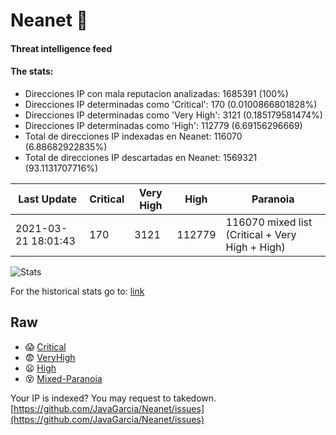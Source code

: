 # Neanet :hocho:
#### Threat intelligence feed
#### The stats:

- Direcciones IP con mala reputacion analizadas: 1685391 (100%)
- Direcciones IP determinadas como 'Critical':  170 (0.0100866801828%)
- Direcciones IP determinadas como 'Very High':  3121 (0.185179581474%)
- Direcciones IP determinadas como 'High':  112779 (6.69156296669)
- Total de direcciones IP indexadas en Neanet:  116070 (6.88682922835%)
- Total de direcciones IP descartadas en Neanet:  1569321 (93.1131707716%)

| Last Update | Critical | Very High | High | Paranoia |
| --- | --- | --- | --- | --- |
| 2021-03-21 18:01:43 | 170 | 3121 | 112779 | 116070 mixed list (Critical + Very High + High)|

![Stats](https://docs.google.com/spreadsheets/d/e/2PACX-1vSnaNMIXVabIpDJjufMlzH7poXnshF3mgd8Is1g9ytUEzVsP5my4Trn8f-xkoLLQ38xpL3HtmUexLo6/pubchart?oid=501124687&format=image)

For the historical stats go to: [link](/stats.csv)
## Raw
- :scream: [Critical](https://raw.githubusercontent.com/JavaGarcia/Neanet/master/blacklists/neanet_critical.txt)
- :fearful: [VeryHigh](https://raw.githubusercontent.com/JavaGarcia/Neanet/master/blacklists/neanet_veryHigh.txtt)
- :frowning: [High](https://raw.githubusercontent.com/JavaGarcia/Neanet/master/blacklists/neanet_high.txt)
- :dizzy_face: [Mixed-Paranoia](https://raw.githubusercontent.com/JavaGarcia/Neanet/master/blacklists/neanet_all.txt)


Your IP is indexed? You may request to takedown. [https://github.com/JavaGarcia/Neanet/issues](https://github.com/JavaGarcia/Neanet/issues)






































































































































































































































































































































































































































































































































































































































































































































































































































































































































































































































































































































































































































































































































































































































































































































































































































































































































































































































































































































































































































































































































































































































































































































































































































































































































































































































































































































































































































































































































































































































































































































































































































































































































































































































































































































































































































































































































































































































































































































































































































































































































































































































































































































































































































































































































































































































































































































































































































































































































































































































































































































































































































